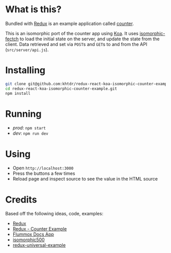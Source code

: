 

What is this?
=============

Bundled with [Redux](https://github.com/gaearon/redux) is an example
application called
[counter](https://github.com/gaearon/redux/tree/master/examples/counter).

This is an isomorphic port of the counter app using [Koa](http://koajs.com/).  It uses [isomorphic-fectch](https://github.com/matthew-andrews/isomorphic-fetch) to load the initial state on the server, and update the state from the client. Data retrieved and set via `POST`s and `GET`s to and from the API  (`src/server/api.js`).


Installing
==========

```bash
git clone git@github.com:khtdr/redux-react-koa-isomorphic-counter-example.git
cd redux-react-koa-isomorphic-counter-example.git
npm install
```


Running
=======

  - _prod_: `npm start`
  - _dev_: `npm run dev`


Using
=====

  - Open `http://localhost:3000`
  - Press the buttons a few times
  - Reload page and inspect source to see the value in the HTML source


Credits
======

Based off the following ideas, code, examples:
  - [Redux](https://github.com/gaearon/redux)
  - [Redux - Counter Example](https://github.com/gaearon/redux/tree/master/examples/counter)
  - [Flummox Docs App](https://github.com/acdlite/flummox/tree/master/docs)
  - [isomorphic500](https://github.com/gpbl/isomorphic500/)
  - [redux-universal-example](https://github.com/erikras/react-redux-universal-hot-example/)
